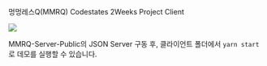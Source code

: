 멍멍레스Q(MMRQ) Codestates 2Weeks Project Client

![](https://ws3.sinaimg.cn/large/006tKfTcgy1g1mnn5pu1kj30uc0kg1kx.jpg)

MMRQ-Server-Public의 JSON Server 구동 후, 클라이언트 폴더에서 `yarn start`로 데모를 실행할 수 있습니다.
